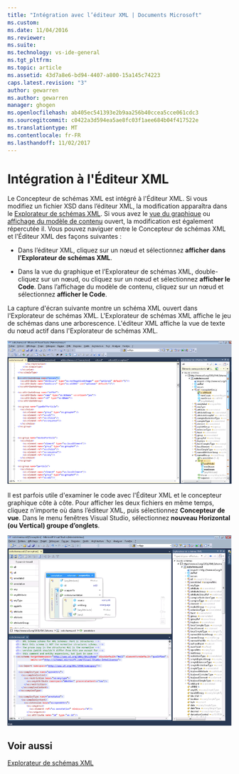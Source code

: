 ```yaml
---
title: "Intégration avec l’éditeur XML | Documents Microsoft"
ms.custom: 
ms.date: 11/04/2016
ms.reviewer: 
ms.suite: 
ms.technology: vs-ide-general
ms.tgt_pltfrm: 
ms.topic: article
ms.assetid: 43d7a8e6-bd94-4407-a800-15a145c74223
caps.latest.revision: "3"
author: gewarren
ms.author: gewarren
manager: ghogen
ms.openlocfilehash: ab405ec541393e2b9aa256b40ccea5cce061cdc3
ms.sourcegitcommit: c0422a3d594ea5ae8fc03f1aee684b04f417522e
ms.translationtype: MT
ms.contentlocale: fr-FR
ms.lasthandoff: 11/02/2017
---
```

# <a name="integration-with-xml-editor"></a>Intégration à l'Éditeur XML
Le Concepteur de schémas XML est intégré à l'Éditeur XML. Si vous modifiez un fichier XSD dans l’éditeur XML, la modification apparaîtra dans le [Explorateur de schémas XML](../xml-tools/xml-schema-explorer.md). Si vous avez le [vue du graphique](../xml-tools/graph-view.md) ou [affichage du modèle de contenu](../xml-tools/content-model-view.md) ouvert, la modification est également répercutée il. Vous pouvez naviguer entre le Concepteur de schémas XML et l'Éditeur XML des façons suivantes :  
  
-   Dans l’éditeur XML, cliquez sur un nœud et sélectionnez **afficher dans l’Explorateur de schémas XML**.  
  
-   Dans la vue du graphique et l’Explorateur de schémas XML, double-cliquez sur un nœud, ou cliquez sur un nœud et sélectionnez **afficher le Code**. Dans l’affichage du modèle de contenu, cliquez sur un nœud et sélectionnez **afficher le Code**.  
  
La capture d'écran suivante montre un schéma XML ouvert dans l'Explorateur de schémas XML. L'Explorateur de schémas XML affiche le jeu de schémas dans une arborescence. L'éditeur XML affiche la vue de texte du nœud actif dans l'Explorateur de schémas XML.  
  
![XSDDesignerWithXMLEditor](../xml-tools/media/xsddesignerwithxmleditor.gif "XSDDesignerWithXMLEditor")  
  
Il est parfois utile d'examiner le code avec l'Éditeur XML et le concepteur graphique côte à côte. Pour afficher les deux fichiers en même temps, cliquez n’importe où dans l’éditeur XML, puis sélectionnez **Concepteur de vue**. Dans le menu fenêtres Visual Studio, sélectionnez **nouveau Horizontal (ou Vertical) groupe d’onglets**.  
  
![XSDDesignerWithXMLEditorAndCMV](../xml-tools/media/xsddesignerwithxmleditorandcmv.gif "XSDDesignerWithXMLEditorAndCMV")  
  
## <a name="see-also"></a>Voir aussi  
 [Explorateur de schémas XML](../xml-tools/xml-schema-explorer.md)